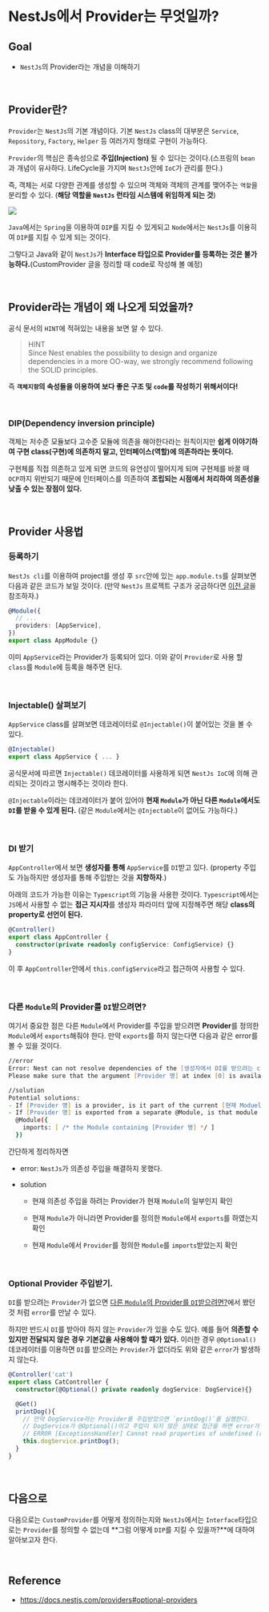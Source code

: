 NestJs에서 Provider는 무엇일까?
===

## Goal

- `NestJs`의 Provider라는 개념을 이해하기

<br>

## Provider란?

`Provider`는 `NestJs`의 기본 개념이다. 기본 `NestJs` class의 대부분은 `Service`, `Repository`, `Factory`, `Helper` 등 여러가지 형태로 구현이 가능하다.

`Provider`의 핵심은 종속성으로 **주입(Injection)** 될 수 있다는 것이다.(스프링의 `bean`과 개념이 유사하다. LifeCycle을 가지며 `NestJs`안에 `IoC`가 관리를 한다.)

즉, 객체는 서로 다양한 관계를 생성할 수 있으며 객체와 객체의 관계를 맺어주는 `역할`을 분리할 수 있다. (**해당 역할을 `NestJs` 런타임 시스템에 위임하게 되는 것**)

<img src = https://docs.nestjs.com/assets/Components_1.png>

<br>

`Java`에서는 `Spring`을 이용하여 `DIP`를 지킬 수 있게되고 `Node`에서는 `NestJs`를 이용히여 `DIP`를 지킬 수 있게 되는 것이다.

그렇다고 Java와 같이 `NestJs`가 **Interface 타입으로 Provider를 등록하는 것은 불가능하다.**(CustomProvider 글을 정리할 때 code로 작성해 볼 예정)

<br>

## Provider라는 개념이 왜 나오게 되었을까?

공식 문서의 `HINT`에 적혀있는 내용을 보면 알 수 있다.

>HINT<br>Since Nest enables the possibility to design and organize dependencies in a more OO-way, we strongly recommend following the SOLID principles.


즉 **`객체지향`의 속성들을 이용하여 보다 좋은 구조 및 `code`를 작성하기 위해서이다!**

<br>

### DIP(Dependency inversion principle)

객체는 저수준 모듈보다 고수준 모듈에 의존을 해야한다라는 원칙이지만 **쉽게 이야기하여 구현 class(구현)에 의존하지 말고, 인터페이스(역할)에 의존하라는 뜻이다.**

구현체를 직접 의존하고 있게 되면 코드의 유연성이 떨어지게 되며 구현체를 바꿀 때 `OCP`까지 위반되기 때문에 인터페이스를 의존하여 **조립되는 시점에서 처리하여 의존성을 낮출 수 있는 장점이 있다.**

<br>

## Provider 사용법

### 등록하기

`NestJs cli`를 이용하여 project를 생성 후 `src`안에 있는 `app.module.ts`를 살펴보면 다음과 같은 코드가 보일 것이다. (만약 `NestJs` 프로젝트 구조가 궁금하다면 [이전 글](https://velog.io/@dev_leewoooo/NestJs-init)을 참조하자.)

```ts
@Module({
  // ...
  providers: [AppService],
})
export class AppModule {}
```

이미 `AppService`라는 Provider가 등록되어 있다. 이와 같이 `Provider`로 사용 할 `class`를 `Module`에 등록을 해주면 된다.

<br>

### Injectable() 살펴보기

`AppService` class를 살펴보면 데코레이터로 `@Injectable()`이 붙어있는 것을 볼 수 있다.

```ts
@Injectable()
export class AppService { ... }
```

공식문서에 따르면 `Injectable()` 데코레이터를 사용하게 되면 `NestJs IoC`에 의해 관리되는 것이라고 명시해주는 것이라 한다.

`@Injectable`이라는 데코레이터가 붙어 있어야 **현재 `Module`가 아닌 다른 `Module`에서도 `DI`를 받을 수 있게 된다.** (같은 `Module`에서는 `@Injectable`이 없어도 가능하다.)

<br>

### DI 받기

`AppController`에서 보면 **생성자를 통해** `AppService`를 `DI`받고 있다. (property 주입도 가능하지만 생성자를 통해 주입받는 것을 **지향하자**.)

아래의 코드가 가능한 이유는 `Typescript`의 기능을 사용한 것이다. `Typescript`에서는 `JS`에서 사용할 수 없는 **접근 지시자**를 생성자 파라미터 앞에 지정해주면 해당 **class의 property로 선언이 된다.**

```ts
@Controller()
export class AppController {
  constructor(private readonly configService: ConfigService) {}
}
```

이 후 `AppController`안에서 `this.configService`라고 접근하여 사용할 수 있다.

<br>

### 다른 `Module`의 Provider를 `DI`받으려면?

여기서 중요한 점은 다른 `Module`에서 Provider를 주입을 받으려면 **Provider**를 정의한 `Module`에서 `exports`해줘야 한다. 만약 `exports`를 하지 않는다면 다음과 같은 error를 볼 수 있을 것이다.

```zsh
//error
Error: Nest can not resolve dependencies of the [생성자에서 DI를 받으려는 class명] (?). \ 
Please make sure that the argument [Provider 명] at index [0] is available in the [현재 Moduel명] context.

//solution
Potential solutions:
- If [Provider 명] is a provider, is it part of the current [현재 Moduel명]?
- If [Provider 명] is exported from a separate @Module, is that module imported within [현재 Moduel명]?
  @Module({
    imports: [ /* the Module containing [Provider 명] */ ]
  })
```

간단하게 정리하자면 

- error: `NestJs`가 의존성 주입을 해결하지 못했다.

- solution

    - 현재 의존성 주입을 하려는 Provider가 현재 `Module`의 일부인지 확인

    - 현재 `Module`가 아니라면 Provider를 정의한 `Module`에서 `exports`를 하였는지 확인

    - 현재 `Module`에서 `Provider`를 정의한 `Module`를 `imports`받았는지 확인

<br>

### Optional Provider 주입받기.

`DI`를 받으려는 `Provider`가 없으면 [다른 `Module`의 Provider를 `DI`받으려면?](#다른-module의-provider를-di받으려면)에서 봤던 것 처럼 `error`를 만날 수 있다.

하지만 반드시 `DI`를 받아야 하지 않는 `Provider`가 있을 수도 있다. 예를 들어 **의존할 수 있지만 전달되지 않은 경우 기본값을 사용해야 할 때가 있다.** 이러한 경우 `@Optional()`데코레이터를 이용하면 `DI`를 받으려는 `Provider`가 없더라도 위와 같은 `error`가 발생하지 않는다.

```ts
@Controller('cat')
export class CatController {
  constructor(@Optional() private readonly dogService: DogService){}

  @Get()
  printDog(){
    // 만약 DogService라는 Provider를 주입받았으면 `printDog()`를 실행한다.
    // DogService가 @Optional()이고 주입이 되지 않은 상태로 접근을 하면 error가 발생한다.
    // ERROR [ExceptionsHandler] Cannot read properties of undefined (reading 'printDog') TypeError: Cannot read properties of undefined (reading 'printDog')
    this.dogService.printDog();
  }
}
```

<br>

## 다음으로

다음으로는 `CustomProvider`를 어떻게 정의하는지와 `NestJs`에서는 `Interface`타입으로는 `Provider`를 정의할 수 없는데 **그럼 어떻게 `DIP`를 지킬 수 있을까?**에 대하여 알아보고자 한다.

<br>

## Reference

- https://docs.nestjs.com/providers#optional-providers
